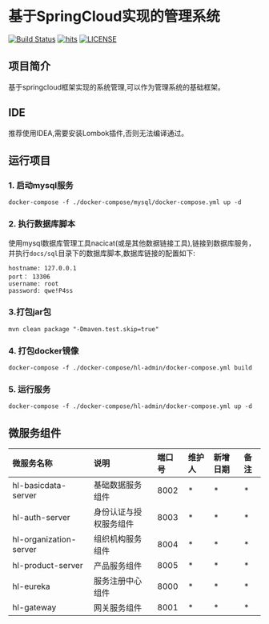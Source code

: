 # 基于SpringCloud实现的管理系统

[![Build Status](https://api.travis-ci.com/liuhll/hl-springcloud-admin.svg?branch=develop)](https://travis-ci.com/liuhll/hl-springcloud-admin) 
[![hits](http://hits.dwyl.io/liuhll/hl-springcloud-admin.svg)](http://hits.dwyl.io/liuhll/hl-springcloud-admin)
[![LICENSE](https://img.shields.io/github/license/liuhll/hl-springcloud-admin.svg?style=flat-square)](https://raw.githubusercontent.com/liuhll/hl-springcloud-admin/master/LICENSE)

## 项目简介
基于springcloud框架实现的系统管理,可以作为管理系统的基础框架。

## IDE
推荐使用IDEA,需要安装Lombok插件,否则无法编译通过。

## 运行项目
### 1. 启动mysql服务
```shell
docker-compose -f ./docker-compose/mysql/docker-compose.yml up -d
```

### 2. 执行数据库脚本
使用mysql数据库管理工具nacicat(或是其他数据链接工具),链接到数据库服务，并执行`docs/sql`目录下的数据库脚本,数据库链接的配置如下:
```shell
hostname: 127.0.0.1
port： 13306
username: root
password: qwe!P4ss
```

### 3.打包jar包
```shell
mvn clean package "-Dmaven.test.skip=true"
```

### 4. 打包docker镜像
```shell
docker-compose -f ./docker-compose/hl-admin/docker-compose.yml build
```

### 5. 运行服务
```shell
docker-compose -f ./docker-compose/hl-admin/docker-compose.yml up -d
```

## 微服务组件

| 微服务名称 | 说明 |  端口号 | 维护人  | 新增日期 | 备注  |
|:---------|:------|:-------|:------|:-------|:---------|
| hl-basicdata-server | 基础数据服务组件 | 8002 | * | * | * |
| hl-auth-server | 身份认证与授权服务组件 | 8003 | * | * | * |
| hl-organization-server | 组织机构服务组件 | 8004 | * | * | * |
| hl-product-server | 产品服务组件 | 8005 | * | * | * |
| hl-eureka | 服务注册中心组件 | 8000 | * | * | * |
| hl-gateway | 网关服务组件 | 8001 | * | * | * |
